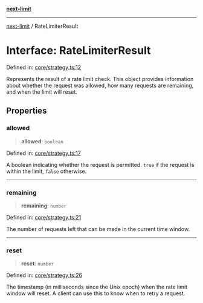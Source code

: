 [**next-limit**](../README.md)

***

[next-limit](../README.md) / RateLimiterResult

# Interface: RateLimiterResult

Defined in: [core/strategy.ts:12](https://github.com/saoudi-h/next-limit/blob/364f5bf04c9ecd59b43c48876b352d3650948f61/src/core/strategy.ts#L12)

Represents the result of a rate limit check.
This object provides information about whether the request was allowed,
how many requests are remaining, and when the limit will reset.

## Properties

### allowed

> **allowed**: `boolean`

Defined in: [core/strategy.ts:17](https://github.com/saoudi-h/next-limit/blob/364f5bf04c9ecd59b43c48876b352d3650948f61/src/core/strategy.ts#L17)

A boolean indicating whether the request is permitted.
`true` if the request is within the limit, `false` otherwise.

***

### remaining

> **remaining**: `number`

Defined in: [core/strategy.ts:21](https://github.com/saoudi-h/next-limit/blob/364f5bf04c9ecd59b43c48876b352d3650948f61/src/core/strategy.ts#L21)

The number of requests left that can be made in the current time window.

***

### reset

> **reset**: `number`

Defined in: [core/strategy.ts:26](https://github.com/saoudi-h/next-limit/blob/364f5bf04c9ecd59b43c48876b352d3650948f61/src/core/strategy.ts#L26)

The timestamp (in milliseconds since the Unix epoch) when the rate limit window will reset.
A client can use this to know when to retry a request.
